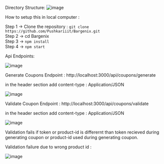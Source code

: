 Directory Structure:
![image](https://github.com/user-attachments/assets/2fe27f1e-fdd8-458e-adc3-e024be018f27)

How to setup this in local computer : 

Step 1 -> Clone the repository : ``` git clone https://github.com/Pushkariiit/Bargenix.git ``` <br/>
Step 2 -> cd Bargenix <br/>
Step 3 -> ``` npm install ``` <br/>
Step 4 -> ``` npm start ``` <br/>

Api Endpoints:

![image](https://github.com/user-attachments/assets/3ac93d63-fce5-4fcc-b3dd-775fba9b4405)

Generate Coupons Endpoint : http://localhost:3000/api/coupons/generate

in the header section add content-type : Application/JSON

![image](https://github.com/user-attachments/assets/d9d49195-bc3d-400d-adb2-bf5013e995ed)

Validate Coupon Endpoint : http://localhost:3000/api/coupons/validate

in the header section add content-type : Application/JSON

![image](https://github.com/user-attachments/assets/e3ffef3b-5a21-4785-afe8-635cbb68ad18)

Validation fails if token or product-id is differernt than token recieved during generating coupon or product-id used during generating coupon.

Validation failure due to wrong product id : 

![image](https://github.com/user-attachments/assets/34e3cc73-f6e8-4de2-91bb-651c171199d7)



